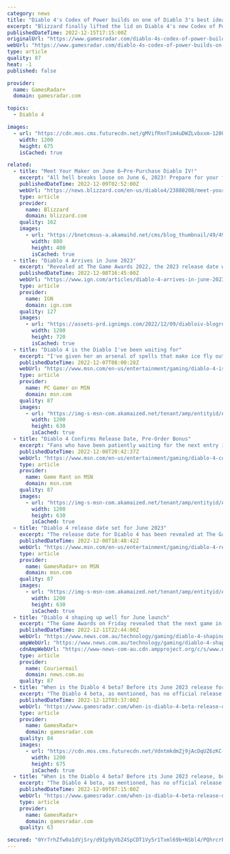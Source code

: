 ```yaml
---
category: news
title: "Diablo 4's Codex of Power builds on one of Diablo 3's best ideas"
excerpt: "Blizzard finally lifted the lid on Diablo 4's new Codex of Power feature, and it's a bit like a spiritual successor to Kanai's Cube from Diablo 3 and the Horadric Cube from Diablo 2. Diablo 4 game director Joe Shely and associate game director Joseph Piep"
publishedDateTime: 2022-12-15T17:15:00Z
originalUrl: "https://www.gamesradar.com/diablo-4s-codex-of-power-builds-on-one-of-diablo-3s-best-ideas/"
webUrl: "https://www.gamesradar.com/diablo-4s-codex-of-power-builds-on-one-of-diablo-3s-best-ideas/"
type: article
quality: 87
heat: -1
published: false

provider:
  name: GamesRadar+
  domain: gamesradar.com

topics:
  - Diablo 4

images:
  - url: "https://cdn.mos.cms.futurecdn.net/gMVifRnnTim4uDWZLvbxxm-1200-80.jpg"
    width: 1200
    height: 675
    isCached: true

related:
  - title: "Meet Your Maker on June 6—Pre-Purchase Diablo IV!"
    excerpt: "All hell breaks loose on June 6, 2023! Prepare for your fated faceoff against Lilith, the Daughter of Hatred, by pre-purchasing any edition of Diablo IV, and tune in to our upcoming Developer Update livestream."
    publishedDateTime: 2022-12-09T02:52:00Z
    webUrl: "https://news.blizzard.com/en-us/diablo4/23880208/meet-your-maker-on-june-6-pre-purchase-diablo-iv"
    type: article
    provider:
      name: Blizzard
      domain: blizzard.com
    quality: 162
    images:
      - url: "https://bnetcmsus-a.akamaihd.net/cms/blog_thumbnail/49/49492HO2G6XO1670029912679.png"
        width: 880
        height: 400
        isCached: true
  - title: "Diablo 4 Arrives in June 2023"
    excerpt: "Revealed at The Game Awards 2022, the 2023 release date was finally narrowed down as Blizzard confirmed the June date for its first take on an open world version of the action-RPG series. The release date announcement makes sense given that some players h"
    publishedDateTime: 2022-12-08T16:45:00Z
    webUrl: "https://www.ign.com/articles/diablo-4-arrives-in-june-2023"
    type: article
    provider:
      name: IGN
      domain: ign.com
    quality: 127
    images:
      - url: "https://assets-prd.ignimgs.com/2022/12/09/diabloiv-blogroll-2-1670554032547.jpg?width=1280"
        width: 1280
        height: 720
        isCached: true
  - title: "Diablo 4 is the Diablo I've been waiting for"
    excerpt: "I've given her an arsenal of spells that make ice fly out of her hands, and one of them spawns a snowstorm directly above her head. I click and click while she does the actual work of casting frost spells at legions of demons from hell."
    publishedDateTime: 2022-12-07T08:00:28Z
    webUrl: "https://www.msn.com/en-us/entertainment/gaming/diablo-4-is-the-diablo-ive-been-waiting-for/ar-AA151spt"
    type: article
    provider:
      name: PC Gamer on MSN
      domain: msn.com
    quality: 87
    images:
      - url: "https://img-s-msn-com.akamaized.net/tenant/amp/entityid/AA151zSX.img?h=630&w=1200&m=6&q=60&o=t&l=f&f=jpg&x=508&y=267"
        width: 1200
        height: 630
        isCached: true
  - title: "Diablo 4 Confirms Release Date, Pre-Order Bonus"
    excerpt: "Fans who have been patiently waiting for the next entry in Blizzard’s long-running action RPG franchise finally have a release date for Diablo 4."
    publishedDateTime: 2022-12-08T20:42:37Z
    webUrl: "https://www.msn.com/en-us/entertainment/gaming/diablo-4-confirms-release-date-pre-order-bonus/ar-AA154xpP"
    type: article
    provider:
      name: Game Rant on MSN
      domain: msn.com
    quality: 87
    images:
      - url: "https://img-s-msn-com.akamaized.net/tenant/amp/entityid/AA154Txm.img?h=630&w=1200&m=6&q=60&o=t&l=f&f=jpg"
        width: 1200
        height: 630
        isCached: true
  - title: "Diablo 4 release date set for June 2023"
    excerpt: "The release date for Diablo 4 has been revealed at The Game Awards 2022. It's been a long wait for fans but we now finally have a release date for Diablo 4, and it's June 6, 2023. During today's event ..."
    publishedDateTime: 2022-12-08T18:48:42Z
    webUrl: "https://www.msn.com/en-us/entertainment/gaming/diablo-4-release-date-set-for-june-2023/ar-AA154Cqc"
    type: article
    provider:
      name: GamesRadar+ on MSN
      domain: msn.com
    quality: 87
    images:
      - url: "https://img-s-msn-com.akamaized.net/tenant/amp/entityid/AA154Fot.img?h=630&w=1200&m=6&q=60&o=t&l=f&f=jpg&x=473&y=223"
        width: 1200
        height: 630
        isCached: true
  - title: "Diablo 4 shaping up well for June launch"
    excerpt: "The Game Awards on Friday revealed that the next game in the long-running Diablo series, Diablo 4, will be released in June."
    publishedDateTime: 2022-12-11T22:44:00Z
    webUrl: "https://www.news.com.au/technology/gaming/diablo-4-shaping-up-well-for-june-launch/news-story/daad4c053c99bb486e7f359ec5270ac6"
    ampWebUrl: "https://www.news.com.au/technology/gaming/diablo-4-shaping-up-well-for-june-launch/news-story/daad4c053c99bb486e7f359ec5270ac6?amp"
    cdnAmpWebUrl: "https://www-news-com-au.cdn.ampproject.org/c/s/www.news.com.au/technology/gaming/diablo-4-shaping-up-well-for-june-launch/news-story/daad4c053c99bb486e7f359ec5270ac6?amp"
    type: article
    provider:
      name: Couriermail
      domain: news.com.au
    quality: 87
  - title: "When is the Diablo 4 beta? Before its June 2023 release for all who preorder"
    excerpt: "The Diablo 4 beta, as mentioned, has no official release date at time of writing, but we do know that there will be an open beta at some point prior to the game's release on June 6 2023 (assuming that ..."
    publishedDateTime: 2022-12-12T03:37:00Z
    webUrl: "https://www.gamesradar.com/when-is-diablo-4-beta-release-date/"
    type: article
    provider:
      name: GamesRadar+
      domain: gamesradar.com
    quality: 84
    images:
      - url: "https://cdn.mos.cms.futurecdn.net/VdntmkdmZj9jAcDqUZ6zKC-1200-80.jpg"
        width: 1200
        height: 675
        isCached: true
  - title: "When is the Diablo 4 beta? Before its June 2023 release, but that's all we know"
    excerpt: "The Diablo 4 beta, as mentioned, has no official release date at time of writing, but we do know that there will be an open beta at some point prior to the game's release on June 6 2023 (assuming that ..."
    publishedDateTime: 2022-12-09T07:15:00Z
    webUrl: "https://www.gamesradar.com/when-is-diablo-4-beta-release-date/"
    type: article
    provider:
      name: GamesRadar+
      domain: gamesradar.com
    quality: 63

secured: "0Yr7rhZfw0a1dVjSry/d9Ip9yVbZ4SpCDT1Vy5r1Txml69b+NSbl4/PQhrcrPuTbyA0ocmFcgstpoQUMnKekCm+eQt8TlzzCv4dKqY+zkp9c62HQpgTnYRq+8cvQF4r3dP2ec4nIZakl37E//XqV5732v2Wgf7v0eyosadC0PVZJ/p+GWqu19pZqgXJaVR7LE2l3o39YznJjftyAa3uJ/pq08E21OJQaHzmETOt0cvdgqJzbUMMDPaSRXQQgxm3fSYFLkpWEt4vaq7hdBR/HK7lBw9IQr9o9CTxnb7DpCSlUVF4yNUmLNGp8BwvUgHfdwNikJBkBFXUdp2zTYKhAcQRO7UbmcMvziYffSSwOMuM=;eAtLGszkuI9v1Qgc6DRaKw=="
---
```


